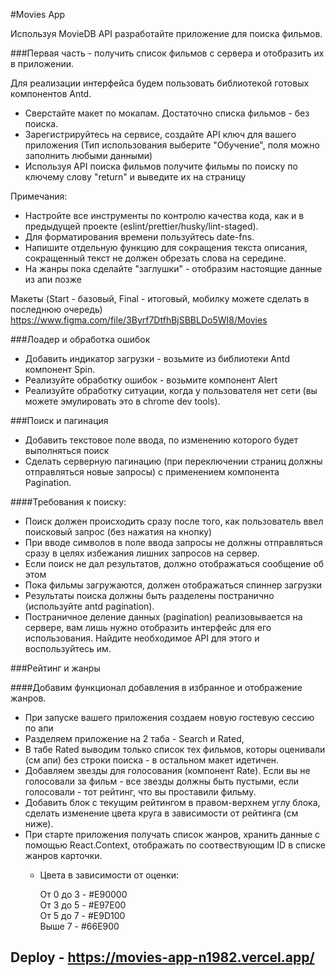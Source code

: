 #Movies App

Используя MovieDB API разработайте приложение для поиска фильмов.


###Первая часть - получить список фильмов с сервера и отобразить их в приложении.


Для реализации интерфейса будем пользовать библиотекой готовых компонентов Antd.

 - Сверстайте макет по мокапам. Достаточно списка фильмов - без поиска.
 - Зарегистрируйтесь на сервисе, создайте API ключ для вашего приложения (Тип использования выберите "Обучение", поля можно заполнить любыми данными) 
 - Используя API поиска фильмов получите фильмы по поиску по ключему слову "return" и выведите их на страницу

 
Примечания:
- Настройте все инструменты по контролю качества кода, как и в предыдущей проекте (eslint/prettier/husky/lint-staged).
- Для форматирования времени пользуйтесь date-fns.
- Напишите отдельную функцию для сокращения текста описания, сокращенный текст не должен обрезать слова на середине.
- На жанры пока сделайте "заглушки" - отобразим настоящие данные из апи позже
  
Макеты (Start - базовый, Final - итоговый, мобилку можете сделать в последнюю очередь)
  https://www.figma.com/file/3Byrf7DtfhBjSBBLDo5WI8/Movies

###Лоадер и обработка ошибок

- Добавить индикатор загрузки - возьмите из библиотеки Antd компонент Spin.
- Реализуйте обработку ошибок - возьмите компонент Alert
- Реализуйте обработку ситуации, когда у пользователя нет сети (вы можете эмулировать это в chrome dev tools).

###Поиск и пагинация

- Добавить текстовое поле ввода, по изменению которого будет выполняться поиск
- Сделать серверную пагинацию (при переключении страниц должны отправляться новые запросы) с применением компонента Pagination.

####Требования к поиску:

 - Поиск должен происходить сразу после того, как пользователь ввел поисковый запрос (без нажатия на кнопку)
 - При вводе символов в поле ввода запросы не должны отправляться сразу в целях избежания лишних запросов на сервер. 
 - Если поиск не дал результатов, должно отображаться сообщение об этом
 - Пока фильмы загружаются, должен отображаться спиннер загрузки
 - Результаты поиска должны быть разделены постранично (используйте antd pagination).  
 - Постраничное деление данных (pagination) реализовывается на сервере, вам лишь нужно отобразить интерфейс для его использования. Найдите необходимое API для этого и воспользуйтесь им.

###Рейтинг и жанры

####Добавим функционал добавления в избранное и отображение жанров.

 - При запуске вашего приложения создаем новую гостевую сессию по апи
 - Разделяем приложение на 2 таба - Search и Rated, 
 - В табе Rated выводим только список тех фильмов, которы оценивали (см апи) без строки поиска - в остальном макет идетичен.
 - Добавляем звезды для голосования (компонент Rate). Если вы не голосовали за фильм - все звезды должны быть пустыми, если голосовали - тот рейтинг, что вы проставили фильму.
 - Добавить блок с текущим рейтингом в правом-верхнем углу блока, сделать изменение цвета круга в зависимости от рейтинга (см ниже).
 - При старте приложения получать список жанров, хранить данные с помощью React.Context, отображать по соотвествующим ID в списке жанров карточки.
   - Цвета в зависимости от оценки:

      От 0 до 3 - #E90000<br/>
      От 3 до 5 - #E97E00<br/>
      От 5 до 7 - #E9D100<br/>
      Выше 7 - #66E900

## Deploy - https://movies-app-n1982.vercel.app/